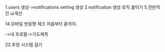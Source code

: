 1.users 생성->notifications setting 생성
2.notification 생성 로직 붙이기
5.전반적인 ui개선

 14.모바일 반응형 체크 처음부터 끝까지.

 ->내 프로필->기도제목

 <!-- 16.공지 기능 전체 대상 수정 가능
 17.이미지 쓸 수 있도록 storage -->
22.후원 시스템 걸기